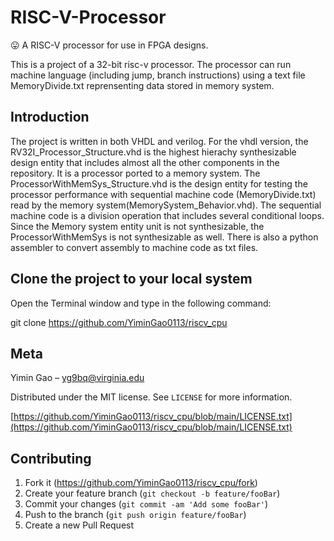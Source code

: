 # RISC-V-Processor
😛 A RISC-V processor for use in FPGA designs.


This is a project of a 32-bit risc-v processor. The processor can run machine language (including jump, branch instructions) using a text file MemoryDivide.txt reprensenting data stored in memory system.

## Introduction
The project is written in both VHDL and verilog. For the vhdl version, the RV32I_Processor_Structure.vhd is the highest hierachy synthesizable design entity that includes almost all the other components in the repository. It is a processor ported to a memory system. The ProcessorWithMemSys_Structure.vhd is the design entity for testing the processor performance with sequential machine code (MemoryDivide.txt) read by the memory system(MemorySystem_Behavior.vhd). The sequential machine code is a division operation that includes several conditional loops. Since the Memory system entity unit is not synthesizable, the ProcessorWithMemSys is not synthesizable as well. There is also a python assembler to convert assembly to machine code as txt files.

## Clone the project to your local system


Open the Terminal window and type in the following command:


git clone https://github.com/YiminGao0113/riscv_cpu

## Meta

Yimin Gao – yg9bq@virginia.edu

Distributed under the MIT license. See ``LICENSE`` for more information.

[https://github.com/YiminGao0113/riscv_cpu/blob/main/LICENSE.txt](https://github.com/YiminGao0113/riscv_cpu/blob/main/LICENSE.txt)

## Contributing

1. Fork it (<https://github.com/YiminGao0113/riscv_cpu/fork>)
2. Create your feature branch (`git checkout -b feature/fooBar`)
3. Commit your changes (`git commit -am 'Add some fooBar'`)
4. Push to the branch (`git push origin feature/fooBar`)
5. Create a new Pull Request

<!-- Markdown link & img dfn's -->
[npm-image]: https://img.shields.io/npm/v/datadog-metrics.svg?style=flat-square
[npm-url]: https://npmjs.org/package/datadog-metrics
[npm-downloads]: https://img.shields.io/npm/dm/datadog-metrics.svg?style=flat-square
[travis-image]: https://img.shields.io/travis/dbader/node-datadog-metrics/master.svg?style=flat-square
[travis-url]: https://travis-ci.org/dbader/node-datadog-metrics
[wiki]: https://github.com/yourname/yourproject/wiki
